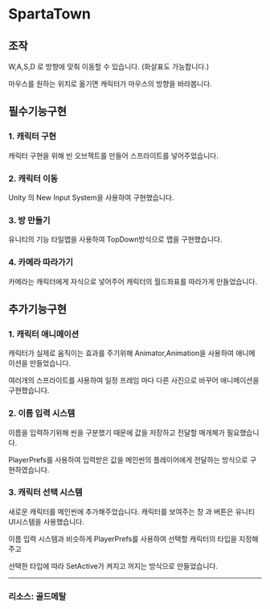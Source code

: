 # SpartaTown

## 조작
W,A,S,D 로 방향에 맞춰 이동할 수 있습니다. (화살표도 가능합니다.)

  마우스를 원하는 위치로 옮기면 캐릭터가 마우스의 방향을 바라봅니다.

  

## 필수기능구현

### 1. 캐릭터 구현
캐릭터 구현을 위해 빈 오브젝트를 만들어 스프라이트를 넣어주었습니다.

### 2. 캐릭터 이동
Unity 의 New Input System을 사용하여 구현했습니다. 

### 3. 방 만들기
유니티의 기능 타일맵을 사용하여 TopDown방식으로 맵을 구현했습니다.

### 4. 카메라 따라가기
카메라는 캐릭터에게 자식으로 넣어주어 캐릭터의 월드좌표를 따라가게 만들었습니다.

## 추가기능구현

### 1. 캐릭터 애니메이션
캐릭터가 실제로 움직이는 효과를 주기위해 Animator,Animation을 사용하여 애니메이션을 만들었습니다.

  여러개의 스프라이트를 사용하여 일정 프레임 마다 다른 사진으로 바꾸어 애니메이션을 구현했습니다. 

### 2. 이름 입력 시스템
이름을 입력하기위해 씬을 구분했기 때문에 값을 저장하고 전달할 매개체가 필요했습니다. 

  PlayerPrefs를 사용하여 입력받은 값을 메인씬의 플레이어에게 전달하는 방식으로 구현하였습니다.

### 3. 캐릭터 선택 시스템
새로운 캐릭터를 메인씬에 추가해주었습니다. 캐릭터를 보여주는 창 과 버튼은 유니티 UI시스템을 사용했습니다.

  이름 입력 시스템과 비슷하게 PlayerPrefs를 사용하여 선택할 캐릭터의 타입을 지정해주고 

  선택한 타입에 따라 SetActive가 켜지고 꺼지는 방식으로 만들었습니다.

-----------------------

### 리소스: 골드메탈

